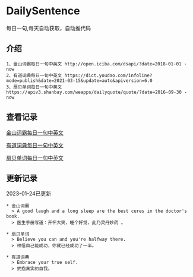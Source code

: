 # DailySentence

每日一句,每天自动获取，自动推代码

## 介绍

```
1、金山词霸每日一句中英文 http://open.iciba.com/dsapi/?date=2018-01-01 - now
2、有道词典每日一句中英文 https://dict.youdao.com/infoline?mode=publish&date=2021-03-15&update=auto&apiversion=6.0
3、扇贝单词每日一句中英文 https://apiv3.shanbay.com/weapps/dailyquote/quote/?date=2016-09-30 - now
```

## 查看记录

[金山词霸每日一句中英文](./data/iciba/)

[有道词典每日一句中英文](./data/youdao/)

[扇贝单词每日一句中英文](./data/shanbay/)

## 更新记录
2023-01-24已更新 
```
* 金山词霸
  > A good laugh and a long sleep are the best cures in the doctor's book.
  > 医生手册写道：开怀大笑，睡个好觉，此乃灵丹妙药 。

* 扇贝单词
  > Believe you can and you're halfway there.
  > 相信自己能成功，你就已经成功了一半。

* 有道词典
  > Embrace your true self.
  > 拥抱真实的自我。

```
